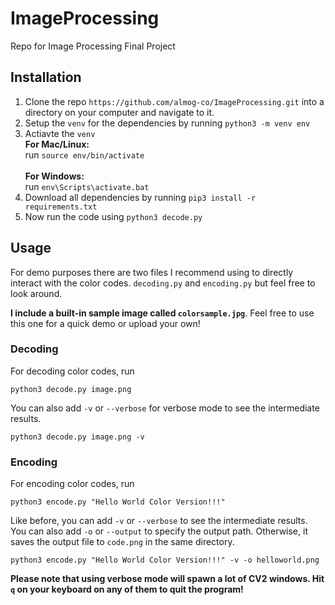 # ImageProcessing
Repo for Image Processing Final Project

## Installation
1. Clone the repo `https://github.com/almog-co/ImageProcessing.git` into a directory on your computer and navigate to it.
2. Setup the `venv` for the dependencies by running `python3 -m venv env`
3. Actiavte the `venv` <br/>
   **For Mac/Linux:** <br/>
   run `source env/bin/activate` <br/> <br/>
   **For Windows:** <br/>
   run `env\Scripts\activate.bat` <br/>
 4. Download all dependencies by running `pip3 install -r requirements.txt`
 5. Now run the code using `python3 decode.py`
   
## Usage
For demo purposes there are two files I recommend using to directly interact with the color codes. `decoding.py` and `encoding.py` but feel free to look around.

**I include a built-in sample image called `colorsample.jpg`**. Feel free to use this one for a quick demo or upload your own!

### Decoding
For decoding color codes, run 
```
python3 decode.py image.png
```
You can also add `-v` or `--verbose` for verbose mode to see the intermediate results.
```
python3 decode.py image.png -v
```

### Encoding
For encoding color codes, run
```
python3 encode.py "Hello World Color Version!!!"  
```
Like before, you can add `-v` or `--verbose` to see the intermediate results. You can also add `-o` or `--output` to specify the output path. Otherwise, it saves the output file to `code.png` in the same directory. 
```
python3 encode.py "Hello World Color Version!!!" -v -o helloworld.png 
```

**Please note that using verbose mode will spawn a lot of CV2 windows. Hit `q` on your keyboard on any of them to quit the program!**
